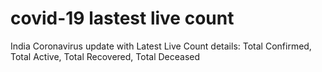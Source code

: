 # covid-19 lastest live count
India Coronavirus update with Latest Live Count details: Total Confirmed, Total Active, Total Recovered, Total Deceased
